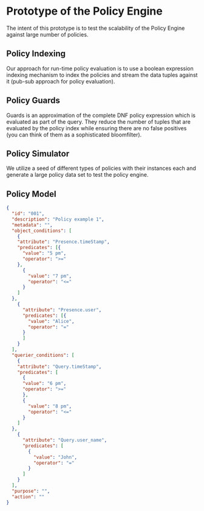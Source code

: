 # Prototype of the Policy Engine

The intent of this prototype is to test the scalability of the Policy Engine against large number of policies. 

## Policy Indexing

Our approach for run-time policy evaluation is to use a boolean expression indexing mechanism to index the policies and stream the data tuples against it (pub-sub approach for policy evaluation). 

## Policy Guards

Guards is an approximation of the complete DNF policy expression which is evaluated as part of the query. They reduce the number of tuples that are evaluated by the policy index while ensuring there are no false positives (you can think of them as a sophisticated bloomfilter).

## Policy Simulator

We utilize a seed of different types of policies with their instances each and generate a large policy data set to test the policy engine.


## Policy Model
```json
{
  "id": "001",
  "description": "Policy example 1",
  "metadata": "",
  "object_conditions": [
    {
    "attribute": "Presence.timeStamp",
    "predicates": [{
      "value": "5 pm",
      "operator": ">="
    },
      {
        "value": "7 pm",
        "operator": "<="
      }
    ]
  },
    {
      "attribute": "Presence.user",
      "predicates": [{
        "value": "Alice",
        "operator": "="
      }
      ]
    }
  ],
  "querier_conditions": [
    {
    "attribute": "Query.timeStamp",
    "predicates": [
      {
      "value": "6 pm",
      "operator": ">="
      },
      {
        "value": "8 pm",
        "operator": "<="
      }
    ]
  },
    {
      "attribute": "Query.user_name",
      "predicates": [
        {
          "value": "John",
          "operator": "="
        }
      ]
    }
  ],
  "purpose": "",
  "action": ""
}
```
